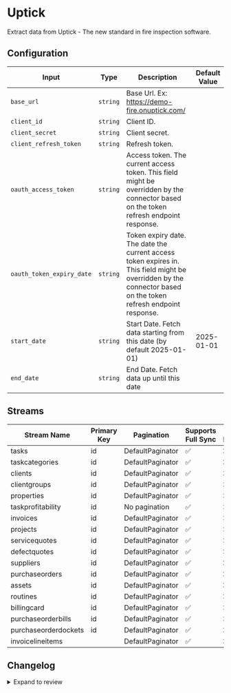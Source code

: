 # Uptick
Extract data from Uptick - The new standard in
fire inspection software.

## Configuration

| Input | Type | Description | Default Value |
|-------|------|-------------|---------------|
| `base_url` | `string` | Base Url. Ex: https://demo-fire.onuptick.com/ |  |
| `client_id` | `string` | Client ID.  |  |
| `client_secret` | `string` | Client secret.  |  |
| `client_refresh_token` | `string` | Refresh token.  |  |
| `oauth_access_token` | `string` | Access token. The current access token. This field might be overridden by the connector based on the token refresh endpoint response. |  |
| `oauth_token_expiry_date` | `string` | Token expiry date. The date the current access token expires in. This field might be overridden by the connector based on the token refresh endpoint response. |  |
| `start_date` | `string` | Start Date. Fetch data starting from this date (by default 2025-01-01) | 2025-01-01 |
| `end_date` | `string` | End Date. Fetch data up until this date |  |

## Streams
| Stream Name | Primary Key | Pagination | Supports Full Sync | Supports Incremental |
|-------------|-------------|------------|---------------------|----------------------|
| tasks | id | DefaultPaginator | ✅ |  ❌  |
| taskcategories | id | DefaultPaginator | ✅ |  ❌  |
| clients | id | DefaultPaginator | ✅ |  ❌  |
| clientgroups | id | DefaultPaginator | ✅ |  ❌  |
| properties | id | DefaultPaginator | ✅ |  ❌  |
| taskprofitability | id | No pagination | ✅ |  ❌  |
| invoices | id | DefaultPaginator | ✅ |  ❌  |
| projects | id | DefaultPaginator | ✅ |  ❌  |
| servicequotes | id | DefaultPaginator | ✅ |  ❌  |
| defectquotes | id | DefaultPaginator | ✅ |  ❌  |
| suppliers | id | DefaultPaginator | ✅ |  ❌  |
| purchaseorders | id | DefaultPaginator | ✅ |  ❌  |
| assets | id | DefaultPaginator | ✅ |  ❌  |
| routines | id | DefaultPaginator | ✅ |  ❌  |
| billingcard | id | DefaultPaginator | ✅ |  ❌  |
| purchaseorderbills | id | DefaultPaginator | ✅ |  ❌  |
| purchaseorderdockets | id | DefaultPaginator | ✅ |  ❌  |
| invoicelineitems |  | DefaultPaginator | ✅ |  ❌  |

## Changelog

<details>
  <summary>Expand to review</summary>

| Version          | Date              | Pull Request | Subject        |
|------------------|-------------------|--------------|----------------|
| 0.0.11 | 2025-08-14 | [64942](https://github.com/airbytehq/airbyte/pull/64942) | Fix docker image entrypoint for platform syncs |
| 0.0.9 | 2025-08-13 | [64170](https://github.com/airbytehq/airbyte/pull/64170) | adds cursor pagination, incremental sync and rate limiting |
| 0.0.8 | 2025-08-09 | [64845](https://github.com/airbytehq/airbyte/pull/64845) | Update dependencies |
| 0.0.7 | 2025-08-02 | [64403](https://github.com/airbytehq/airbyte/pull/64403) | Update dependencies |
| 0.0.6 | 2025-07-26 | [64055](https://github.com/airbytehq/airbyte/pull/64055) | Update dependencies |
| 0.0.5 | 2025-07-20 | [63685](https://github.com/airbytehq/airbyte/pull/63685) | Update dependencies |
| 0.0.4 | 2025-07-12 | [63165](https://github.com/airbytehq/airbyte/pull/63165) | Update dependencies |
| 0.0.3 | 2025-07-05 | [62739](https://github.com/airbytehq/airbyte/pull/62739) | Update dependencies |
| 0.0.2 | 2025-06-28 | [62220](https://github.com/airbytehq/airbyte/pull/62220) | Update dependencies |
| 0.0.1 | 2025-06-10 | | Initial release by [@sajarin](https://github.com/sajarin) via Connector Builder |

</details>
